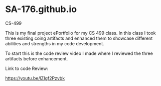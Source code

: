 # SA-176.github.io
CS-499

This is my final project ePortfolio for my CS 499 class. In this class I took three existing coing artifacts and enhanced them to showcase different abilities and strengths in my code development. 

To start this is the code review video I made where I reviewed the three artifacts before enhancement. 

Link to code Review:

https://youtu.be/lZIgf2Pzvbk


